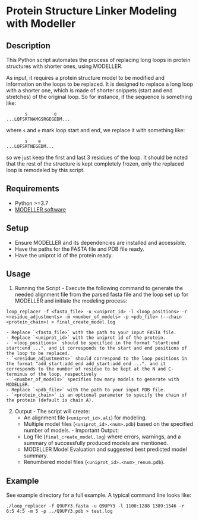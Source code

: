 # Protein Structure Linker Modeling with Modeller

## Description
This Python script automates the process of replacing long loops in protein structures with shorter ones, using MODELLER. 

As input, it requires a protein structure model to be modified and information on the loops to be replaced. It is designed to replace a long loop with a shorter one, which is made of shorter snippets (start and end stretches) of the original loop. So for instance, if the sequence is something like:
```
       s          e
...LQFSRTNAMGSRGEGEDM...
```
where `s` and `e` mark loop start and end, we replace it with something like:

```
       s    e     
...LQFSRTNEGEDM...
```

so we just keep the first and last 3 residues of the loop. It should be noted that the rest of the structure is kept completely frozen, only the replaced loop is remodeled by this script.

## Requirements
  - Python >=3.7
  - [MODELLER software](https://salilab.org/modeller/)

## Setup
  - Ensure MODELLER and its dependencies are installed and accessible.
  - Have the paths for the FASTA file and PDB file ready.
  - Have the uniprot id of the protein ready. 

## Usage

  1. Running the Script
    - Execute the following command to generate the needed alignment file from the parsed fasta file and the loop set up for MODELLER and initiate the modeling process:  

```
loop_replacer -f <fasta_file> -u <uniprot_id> -l <loop_positions> -r <residue_adjustments> -m <number_of_models> -p <pdb_file> (--chain <protein_chain>) > final_create_model.log
```

    - Replace `<fasta_file>` with the path to your input FASTA file.
    - Replace `<uniprot_id>` with the uniprot id of the protein.
    - `<loop_positions>` should be specified in the format "start:end start:end ...", and it corresponds to the start and end positions of the loop to be replaced.
    - `<residue_adjustments>` should correspond to the loop positions in the format "add_start:add_end add_start:add_end ...". and it corresponds to the number of residue to be kept at the N and C-terminus of the loop, respectively
    - `<number_of_models>` specifies how many models to generate with MODELLER.
    - Replace `<pdb_file>` with the path to your input PDB file. 
    - `<protein_chain>` is an optional parameter to specify the chain of the protein (default is chain A).

  2. Output
    - The script will create:
      - An alignment file (`<uniprot_id>.ali`) for modeling.
      - Multiple model files (`<uniprot_id>.<num>.pdb`) based on the specified number of models.
    - Important Output: 
      - Log file (`final_create_model.log`) where errors, warnings, and a summary of successfully produced models are mentioned.
      - MODELLER Model Evaluation and suggested best predicted model summary.
      - Renumbered model files (`<uniprot_id>.<num>_renum.pdb`).

Example
-------
See example directory for a full example. A typical command line looks like:

```
./loop_replacer -f Q9UPY3.fasta -u Q9UPY3 -l 1100:1288 1389:1546 -r 6:5 4:5 -m 5 -p ../Q9UPY3.pdb > test.log
```


